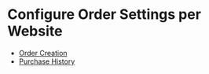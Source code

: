 # Configure Order Settings per Website

* [Order Creation](website-order-creation.md)
* [Purchase History](website-previously-purchased.md)
